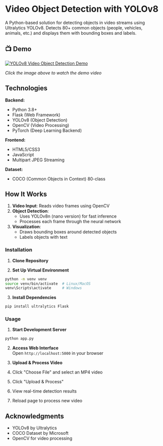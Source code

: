# Video Object Detection with YOLOv8

A Python-based solution for detecting objects in video streams using Ultralytics YOLOv8. Detects 80+ common objects (people, vehicles, animals, etc.) and displays them with bounding boxes and labels.

## 📺 Demo 

[![YOLOv8 Video Object Detection Demo](https://img.youtube.com/vi/DSTCFva7BrY/0.jpg)](https://youtu.be/DSTCFva7BrY)

*Click the image above to watch the demo video*


## Technologies

**Backend:**
- Python 3.8+
- Flask (Web Framework)
- YOLOv8 (Object Detection)
- OpenCV (Video Processing)
- PyTorch (Deep Learning Backend)

**Frontend:**
- HTML5/CSS3
- JavaScript
- Multipart JPEG Streaming

**Dataset:**
- COCO (Common Objects in Context) 80-class


## How It Works
1. **Video Input**: Reads video frames using OpenCV
2. **Object Detection**:
   - Uses YOLOv8n (nano version) for fast inference
   - Processes each frame through the neural network
3. **Visualization**:
   - Draws bounding boxes around detected objects
   - Labels objects with text


### Installation

1. **Clone Repository**

2. **Set Up Virtual Environment**
```bash
python -m venv venv
source venv/bin/activate  # Linux/MacOS
venv\Scripts\activate     # Windows
```

3. **Install Dependencies**
```bash
pip install ultralytics Flask
```


### Usage

1. **Start Development Server**
```bash
python app.py
```

2. **Access Web Interface**  
Open `http://localhost:5000` in your browser

3. **Upload & Process Video**
1. Click "Choose File" and select an MP4 video
2. Click "Upload & Process"
3. View real-time detection results
4. Reload page to process new video


## Acknowledgments
- YOLOv8 by Ultralytics
- COCO Dataset by Microsoft
- OpenCV for video processing
